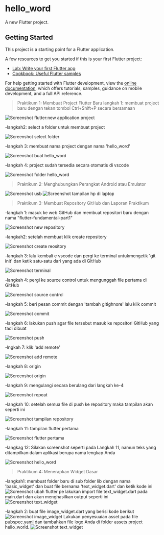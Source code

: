 # hello_word

A new Flutter project.

## Getting Started

This project is a starting point for a Flutter application.

A few resources to get you started if this is your first Flutter project:

- [Lab: Write your first Flutter app](https://docs.flutter.dev/get-started/codelab)
- [Cookbook: Useful Flutter samples](https://docs.flutter.dev/cookbook)

For help getting started with Flutter development, view the
[online documentation](https://docs.flutter.dev/), which offers tutorials,
samples, guidance on mobile development, and a full API reference.

> Praktikum 1: Membuat Project Flutter Baru
langkah 1: membuat project baru dengan tekan tombol Ctrl+Shift+P secara bersamaan

![Screenshot flutter:new application project](images/1.01.png)

-langkah2: select a folder untuk membuat project 

![Screenshot select folder](images/1.02.png)

-langkah 3: membuat nama project dengan nama 'hello_word'

![Screenshot buat hello_word](images/1.03.png)


-langkah 4: project sudah tersedia secara otomatis di vscode

![Screenshot folder hello_word](images/1.04.png)


> Praktikum 2: Menghubungkan Perangkat Android atau Emulator

![Screenshot usb](images/2.01.png)
![Screenshot tampilan hp di laptop](images/2.02.png)

> Praktikum 3: Membuat Repository GitHub dan Laporan Praktikum

-langkah 1: masuk ke web GitHub dan membuat repositori baru dengan nama  "flutter-fundamental-part1"

![Screenshot new repository](images/3.01.png)

-langkah2: setelah membuat klik create repository

![Screenshot create reository](images/3.02.png)

-langkah 3: lalu kembali e vscode dan pergi ke terminal untukmengetik 'git init' dan ketik satu-satu dari yang ada di GitHub

![Screenshot terminal](images/3.03.png)

-langkah 4: pergi ke source control untuk mengunggah file pertama di GitHub

![Screenshot source control](images/3.04.png)

-langkah 5: beri pesan commit dengan 'tambah gitighnore' lalu klik commit

![Screenshot commit](images/3.05.png)

-langkah 6: lakukan push agar file tersebut masuk ke repositori GitHub yang tadi dibuat

![Screenshot push](images/3.06.png)

-lngkah 7: klik 'add remote'

![Screenshot add remote](images/3.07.png)

-langkah 8: origin

![Screenshot origin](images/3.08.png)

-langkah 9: mengulangi secara berulang dari langkah ke-4

![Screenshot repeat](images/3.09.png)

-langkah 10: setelah semua file di push ke repository maka tampilan akan seperti ini

![Screenshot tampilan repository](images/3.10.png)

-langkah 11: tampilan flutter pertama 

![Screenshot flutter pertama](images/3.11.png)

-langkag 12: Silakan screenshot seperti pada Langkah 11, namun teks yang ditampilkan dalam aplikasi berupa nama lengkap Anda

![Screenshot hello_word](images/01.png)



> Praktikum 4: Menerapkan Widget Dasar

-langkah1: membuat folder baru di sub folder lib dengan nama 'basic_widget' dan buat file bernama 'text_widget.dart' dan ketik kode ini
![Screenshot ubah flutter pe](images/4.01.png)
lakukan import file text_widget.dart pada main.dart dan akan menghasilkan output seperti ini
![Screenshot text_widget](images/02.png)

-langkah 2: buat file image_widget.dart yang berisi kode berikut
![Screenshot image_widget](images/4.02.png)
Lakukan penyesuaian asset pada file pubspec.yaml dan tambahkan file logo Anda di folder assets project hello_world.
![Screenshot text_widget](images/03.png)